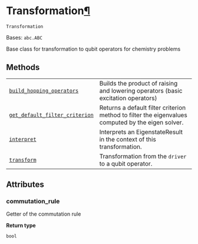 # Transformation[¶](#transformation "Permalink to this headline")

<span id="undefined" />

`Transformation`

Bases: `abc.ABC`

Base class for transformation to qubit operators for chemistry problems

## Methods

|                                                                                                                                                                                                                                                                            |                                                                                                   |
| -------------------------------------------------------------------------------------------------------------------------------------------------------------------------------------------------------------------------------------------------------------------------- | ------------------------------------------------------------------------------------------------- |
| [`build_hopping_operators`](qiskit.chemistry.transformations.Transformation.build_hopping_operators#qiskit.chemistry.transformations.Transformation.build_hopping_operators "qiskit.chemistry.transformations.Transformation.build_hopping_operators")                     | Builds the product of raising and lowering operators (basic excitation operators)                 |
| [`get_default_filter_criterion`](qiskit.chemistry.transformations.Transformation.get_default_filter_criterion#qiskit.chemistry.transformations.Transformation.get_default_filter_criterion "qiskit.chemistry.transformations.Transformation.get_default_filter_criterion") | Returns a default filter criterion method to filter the eigenvalues computed by the eigen solver. |
| [`interpret`](qiskit.chemistry.transformations.Transformation.interpret#qiskit.chemistry.transformations.Transformation.interpret "qiskit.chemistry.transformations.Transformation.interpret")                                                                             | Interprets an EigenstateResult in the context of this transformation.                             |
| [`transform`](qiskit.chemistry.transformations.Transformation.transform#qiskit.chemistry.transformations.Transformation.transform "qiskit.chemistry.transformations.Transformation.transform")                                                                             | Transformation from the `driver` to a qubit operator.                                             |

## Attributes

<span id="undefined" />

### commutation\_rule

Getter of the commutation rule

**Return type**

`bool`
